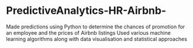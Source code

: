 # PredictiveAnalytics-HR-Airbnb-
Made predictions using Python to determine the chances of promotion for an employee and the prices of Airbnb listings
Used various machine learning algorithms along with data visualisation and statistical approaches
